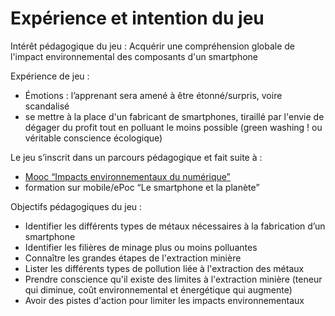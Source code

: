 # Expérience et intention du jeu
Intérêt pédagogique du jeu : Acquérir une compréhension globale de l'impact environnemental des composants d'un smartphone

Expérience de jeu :

-	Émotions : l’apprenant sera amené à être étonné/surpris, voire scandalisé
-	se mettre à la place d'un fabricant de smartphones, tiraillé par  l'envie de dégager du profit tout en polluant le moins possible (green  washing ! ou véritable conscience écologique)

Le jeu s’inscrit dans un parcours pédagogique et fait suite à :

-  [Mooc “Impacts environnementaux du numérique”](https://www.fun-mooc.fr/fr/cours/impacts-environnementaux-du-numerique/)
- formation sur mobile/ePoc “Le smartphone et la planète”

Objectifs pédagogiques du jeu :

- Identifier les différents types de métaux nécessaires à la fabrication d’un smartphone
- Identifier les filières de minage plus ou moins polluantes
- Connaître les grandes étapes de l'extraction minière
- Lister les différents types de pollution liée à l'extraction des métaux
- Prendre conscience qu'il existe des limites à l'extraction minière (teneur qui diminue, coût environnemental et énergétique qui augmente)
- Avoir des pistes d'action pour limiter les impacts environnementaux
